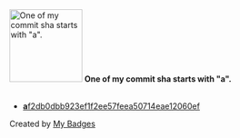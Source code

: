 <img src="https://my-badges.github.io/my-badges/a-commit.png" alt="One of my commit sha starts with &quot;a&quot;." title="One of my commit sha starts with &quot;a&quot;." width="128">
<strong>One of my commit sha starts with &quot;a&quot;.</strong>
<br><br>

- <a href="https://github.com/Mindgamesnl/Web-Navi/commit/af2db0dbb923ef1f2ee57feea50714eae12060ef"><strong>a</strong>f2db0dbb923ef1f2ee57feea50714eae12060ef</a>


Created by <a href="https://github.com/my-badges/my-badges">My Badges</a>